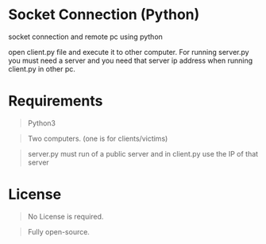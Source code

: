 # Socket Connection (Python)
socket connection and remote pc using python

open client.py file and execute it to other computer. For running server.py you must need a server and you need that server ip address when running client.py in other pc.

# Requirements
  > Python3
  
  > Two computers. (one is for clients/victims)
  
  > server.py must run of a public server and in client.py use the IP of that server

# License
  > No License is required.
  
  > Fully open-source.
